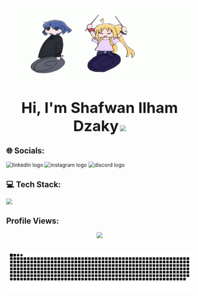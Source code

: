 <div align="center">
  <img src="ryo.gif" alt="GitHub Banner" width="100%" height="220px" />
</div>

##

<div align="center">
  <b style="font-size:40px">Hi, I'm Shafwan Ilham Dzaky</b>
  <img src="https://media.giphy.com/media/hvRJCLFzcasrR4ia7z/giphy.gif" width="45">
</div>

## 🌐 Socials:

<div align="left">
  <a href="https://www.linkedin.com/in/shafwan-ilham-dzaky" target="_blank" style="text-decoration: none;">
    <img src="https://skillicons.dev/icons?i=linkedin" height="40" alt="linkedin logo" />
  </a>
  <a href="https://www.instagram.com/shffky_" target="_blank" style="text-decoration: none;">
    <img src="https://skillicons.dev/icons?i=instagram" height="40" alt="instagram logo" />
  </a>
  <a href="https://discord.com/users/shfwn_" target="_blank" style="text-decoration: none;">
    <img src="https://skillicons.dev/icons?i=discord" height="40" alt="discord logo" />
  </a>
</div>

## 💻 Tech Stack:

<p align="left">
  <a href="https://skillicons.dev">
    <img src="https://skillicons.dev/icons?i=css,js,go,python,php,tailwindcss,bootstrap,mysql,npm,laravel,nodejs,svelte,react,git,github,figma" />
  </a>
</p>

## Profile Views:

<div align="center">
  <img src="https://profile-counter.glitch.me/shfwnz/count.svg?"  />
</div>

##

<picture>
  <source media="(prefers-color-scheme: dark)" srcset="https://raw.githubusercontent.com/shfwnz/shfwnz/output/github-snake-dark.svg" />
  <source media="(prefers-color-scheme: light)" srcset="https://raw.githubusercontent.com/shfwnz/shfwnz/output/github-snake.svg" />
  <img alt="github-snake" src="https://raw.githubusercontent.com/shfwnz/shfwnz/output/github-snake.svg" />
</picture>

<!--

## 📊 GitHub Stats:

![](https://github-readme-stats.vercel.app/api?username=shfwnz&theme=dark&hide_border=false&include_all_commits=false&count_private=false)
![](https://github-readme-streak-stats.herokuapp.com/?user=shfwnz&theme=dark&hide_border=false)<br/>
![](https://github-readme-stats.vercel.app/api/top-langs/?username=shfwnz&theme=dark&hide_border=false&include_all_commits=false&count_private=false&layout=compact)

-->
